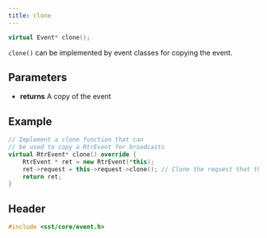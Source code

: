 ```yaml
---
title: clone
---
```


```cpp
virtual Event* clone();
```

`clone()` can be implemented by event classes for copying the event.

## Parameters
* **returns** A copy of the event 


## Example

<!--- SOURCE_CODE: sst-elements/src/sst/merlin/router.h> --->
```cpp title="Excerpt from sst-elements/src/sst/merlin/router.h"
// Implement a clone function that can 
// be used to copy a RtrEvent for broadcasts
virtual RtrEvent* clone() override {
    RtrEvent * ret = new RtrEvent(*this);
    ret->request = this->request->clone(); // Clone the request that this event wraps
    return ret;
}
```

## Header
```cpp
#include <sst/core/event.h>
```
